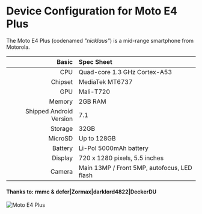 Device Configuration for Moto E4 Plus
===========================================

The Moto E4 Plus (codenamed _"nicklaus"_) is a mid-range smartphone from Motorola.

Basic   | Spec Sheet
-------:|:-------------------------
CPU     | Quad-core 1.3 GHz Cortex-A53
Chipset | MediaTek MT6737
GPU     | Mali-T720
Memory  | 2GB RAM
Shipped Android Version | 7.1
Storage | 32GB
MicroSD | Up to 128GB
Battery | Li-Pol 5000mAh battery
Display | 720 x 1280 pixels, 5.5 inches
Camera  | Main 13MP / Front 5MP, autofocus, LED flash

#### Thanks to: rmmc & defer|Zormax|darklord4822|DeckerDU

![Moto E4 Plus]( https://www.motorola.com/sites/default/files/library/storage/products/smartphones/moto-e4-plus-NA-1000.png "Moto E4 Plus")

